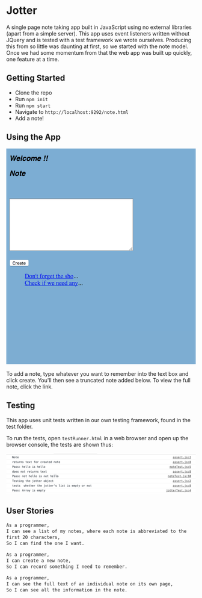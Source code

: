 # Jotter

A single page note taking app built in JavaScript using no external libraries (apart from a simple server). This app uses event listeners written without JQuery and is tested with a test framework we wrote ourselves. Producing this from so little was daunting at first, so we started with the note model. Once we had some momentum from that the web app was built up quickly, one feature at a time.

## Getting Started

- Clone the repo
- Run ```npm init```
- Run ```npm start```
- Navigate to ```http://localhost:9292/note.html```
- Add a note!

## Using the App

![Alt text](img/app.png)

To add a note, type whatever you want to remember into the text box and click create. You'll then see a truncated note added below. To view the full note, click the link.

## Testing

This app uses unit tests written in our own testing framework, found in the test folder.

To run the tests, open ```testRunner.html``` in a web browser and open up the browser console, the tests are shown thus:

![Alt text](img/tests.png)

## User Stories

```
As a programmer,
I can see a list of my notes, where each note is abbreviated to the first 20 characters,
So I can find the one I want.
```

```
As a programmer,
I can create a new note,
So I can record something I need to remember.
```

```
As a programmer,
I can see the full text of an individual note on its own page,
So I can see all the information in the note.
```
